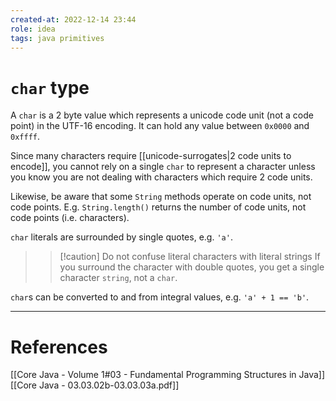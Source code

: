 ```yaml
---
created-at: 2022-12-14 23:44
role: idea
tags: java primitives
---
```


# `char` type
A `char` is a 2 byte value which represents a unicode code unit (not a code point) in the UTF-16 encoding. It can hold any value between `0x0000` and `0xffff`.

Since many characters require [[unicode-surrogates|2 code units to encode]], you cannot rely on a single `char` to represent a character unless you know you are not dealing with characters which require 2 code units.

Likewise, be aware that some `String` methods operate on code units, not code points. E.g. `String.length()` returns the number of code units, not code points (i.e. characters).

`char` literals are surrounded by single quotes, e.g. `'a'`.

>> [!caution] Do not confuse literal characters with literal strings
>> If you surround the character with double quotes, you get a single character `string`, not a `char`.

`char`s can be converted to and from integral values, e.g. `'a' + 1 == 'b'`.

---
# References

[[Core Java - Volume 1#03 - Fundamental Programming Structures in Java]]
[[Core Java - 03.03.02b-03.03.03a.pdf]]